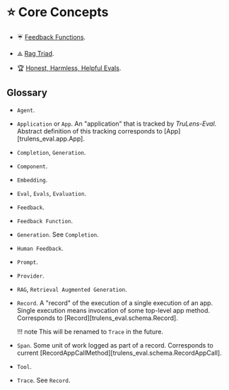 # ⭐ Core Concepts

- ☔ [Feedback Functions](feedback_functions.md).

- ⟁ [Rag Triad](rag_triad.md).

- 🏆 [Honest, Harmless, Helpful Evals](honest_harmless_helpful_evals.md).

## Glossary

- `Agent`.

- `Application` or `App`. An "application" that is tracked by _TruLens-Eval_.
  Abstract definition of this tracking corresponds to
  [App][trulens_eval.app.App].

- `Completion`, `Generation`.

- `Component`.

- `Embedding`.

- `Eval`, `Evals`, `Evaluation`.

- `Feedback`.

- `Feedback Function`.

- `Generation`. See `Completion`.

- `Human Feedback`.

- `Prompt`.

- `Provider`.

- `RAG`, `Retrieval Augmented Generation`.

- `Record`. A "record" of the execution of a single execution of an app. Single
  execution means invocation of some top-level app method. Corresponds to
  [Record][trulens_eval.schema.Record].
  
    !!! note
        This will be renamed to `Trace` in the future.
  
- `Span`. Some unit of work logged as part of a record. Corresponds to current
  [RecordAppCallMethod][trulens_eval.schema.RecordAppCall].

- `Tool`.

- `Trace`. See `Record`.
